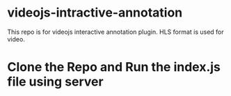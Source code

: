 # videojs-intractive-annotation
This repo is for videojs interactive annotation plugin. HLS format is used for video.

# Clone the Repo and Run the index.js file using server
